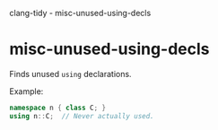clang-tidy - misc-unused-using-decls

</div>

# misc-unused-using-decls

Finds unused `using` declarations.

Example:

``` c++
namespace n { class C; }
using n::C;  // Never actually used.
```
